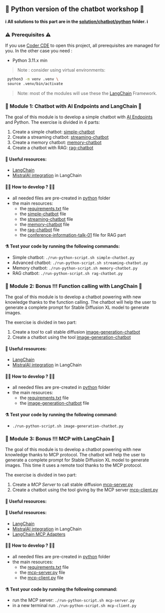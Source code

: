 ## 🐍 Python version of the chatbot workshop 🐍

**ℹ️ All solutions to this part are in the [solution/chatbot/python](../../../solutions/chatbot/python/) folder. ℹ️**

### ⚠️ Prerequisites ⚠️

If you use [Coder CDE](https://coder.com/) to open this project, all prerequisites are managed for you.
In the other case you need : 
 - Python 3.11.x min

>Note : consider using virtual environments: 
```bash
 python3 -m venv .venv \
 source .venv/bin/activate
```

> Note: most of the modules will use these the [LangChain](https://python.langchain.com/) Framework.

### 🤖 Module 1: Chatbot with AI Endpoints and LangChain 🐍

The goal of this module is to develop a simple chatbot with [AI Endpoints](https://endpoints.ai.cloud.ovh.net/) and Python.
The exercise is divided in 4 parts:
1. Create a simple chatbot: [simple-chatbot](./simple-chatbot.py)
1. Create a streaming chatbot: [streaming-chatbot](./streaming-chatbot.py)
1. Create a memory chatbot: [memory-chatbot](./memory-chatbot.py)
1. Create a chatbot with RAG: [rag-chatbot](./rag-chatbot.py)

#### 🔗 Useful resources:
 - [LangChain](https://python.langchain.com/)
 - [MistralAI integration](https://python.langchain.com/docs/integrations/providers/mistralai/) in LangChain

#### 👩‍💻 How to develop ? 🧑‍💻

  - all needed files are pre-created in [python](./) folder
  - the main resources:
    - the [requirements.txt](./requirements.txt) file
    - the [simple-chatbot](./simple-chatbot.py) file
    - the [streaming-chatbot](./streaming-chatbot.py) file
    - the [memory-chatbot](./memory-chatbot.py) file
    - the [rag-chatbot](./rag-chatbot.py) file
    - the [conference-information-talk-01](./rag-files/conference-information-talk-01.md) file for RAG part

#### ⚗️ Test your code by running the following commands: 
 - Simple chatbot: `./run-python-script.sh simple-chatbot.py`
 - Advanced chatbot: `./run-python-script.sh streaming-chatbot.py`
 - Memory chatbot: `./run-python-script.sh memory-chatbot.py`
 - RAG chatbot: `./run-python-script.sh rag-chatbot.py`

### 🤖 Module 2: Bonus !!! Function calling with LangChain 🔗

The goal of this module is to develop a chatbot powering with new knowledge thanks to the function calling.
The chatbot will help the user to generate a complete prompt for Stable Diffusion XL model to generate images.

The exercise is divided in two part:
 1. Create a _tool_ to call stable diffusion [image-generation-chatbot](./image-generation-chatbot.py)
 2. Create a chatbot using the tool [image-generation-chatbot](./image-generation-chatbot.py)

#### 🔗 Useful resources:
 - [LangChain](https://python.langchain.com/)
 - [MistralAI integration](https://python.langchain.com/docs/integrations/providers/mistralai/) in LangChain


#### 👩‍💻 How to develop ? 🧑‍💻

  - all needed files are pre-created in [python](./) folder
  - the main resources:
    - the [requirements.txt](./requirements.txt) file
    - the [image-generation-chatbot](./image-generation-chatbot.py) file

#### ⚗️ Test your code by running the following command: 
 - `./run-python-script.sh image-generation-chatbot.py`

### 🤖 Module 3: Bonus !!! MCP with LangChain 🔗

The goal of this module is to develop a chatbot powering with new knowledge thanks to MCP protocol.
The chatbot will help the user to generate a complete prompt for Stable Diffusion XL model to generate images.
This time it uses a remote tool thanks to the MCP protocol.

The exercise is divided in two part:
 1. Create a _MCP Server_ to call stable diffusion [mcp-server.py](./mcp-server.py)
 2. Create a chatbot using the tool giving by the MCP server [mcp-client.py](./mcp-client.py)

#### 🔗 Useful resources:
#### 🔗 Useful resources:
 - [LangChain](https://python.langchain.com/)
 - [MistralAI integration](https://python.langchain.com/docs/integrations/providers/mistralai/) in LangChain
 - [LangChain MCP Adapters](https://github.com/langchain-ai/langchain-mcp-adapters/tree/main)

#### 👩‍💻 How to develop ? 🧑‍💻

  - all needed files are pre-created in [python](./python/) folder
  - the main resources:
    - the [requirements.txt](./requirements.txt) file
    - the [mcp-server.py](./mcp-server.py) file
    - the [mcp-client.py](./mcp-client.py) file

#### ⚗️ Test your code by running the following command: 
 - run the MCP server: `./run-python-script.sh mcp-server.py`
 - in a new terminal run `./run-python-script.sh mcp-client.py`


